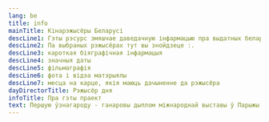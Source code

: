 ```yaml
---
lang: be
title: info
mainTitle: Кінарэжысёры Беларусі
descLine1: Гэты рэсурс змяшчае даведачную інфармацыю пра выдатных беларускіх кінарэжысёраў.
descLine2: Па выбраных рэжысёрах тут вы знойдзеце :.
descLine3: кароткая біяграфічная інфармацыя
descLine4: значныя даты
descLine5: фільмаграфія
descLine6: фота і відэа матэрыялы
descLine7: месца на карце, якія маюць дачыненне да рэжысёра
dayDirectorTitle: Рэжысёр дня
infoTitle: Пра гэты праект
text: Першую ўзнагароду - ганаровы дыплом міжнароднай выставы ў Парыжы - атрымаў дзіцячы музычны фільм «Канцэрт Бетховена» на музыку Ісаака Дунаеўскага. А самай касавай беларускай стужкай была моладзевая сацыяльная драма «Мяне клічуць Арлекіна» Валерыя Рыбарева (1987). Па выніках пракатаў ў кінатэатрах на тэрыторыі былога СССР за 15 месяцаў стужка сабрала 42 мільёны гледачоў - гэта абсалютны рэкорд. На другім месцы - камедыя Ігара Дабралюбава «Белыя Росы» (1983). На трэцім - дзіцячы прыгодніцкі фільм «Дзяўчынка шукае бацьку» рэжысёра Льва Голуба (1959), якую паглядзелі амаль 35,5 мільёна чалавек і паказалі ў 83 краінах (абсалютны геаграфічны лідэр!). Дарэчы, акупляльным лічыцца фільм, які сабраў мінімум 16 - 20 мільёнаў гледачоў. У гісторыі нашага кіно такіх карцін няшмат - каля трох дзясяткаў. Усяго ж фільматэка музея налічвае 550 гульнявых, 180 анімацыйных і каля 3000 дакументальных стужак. Многія беларускія карціны заваявалі народную любоў. Напрыклад, лірычная музычная камедыя «Маё каханне» (1940) не сыходзіла з экранаў савецкіх кінатэатраў 30 гадоў. Дзеля станоўчых эмоцый гледачы зноў і зноў ішлі глядзець выдуманую гісторыю з хэпі-эндам.
---
```

